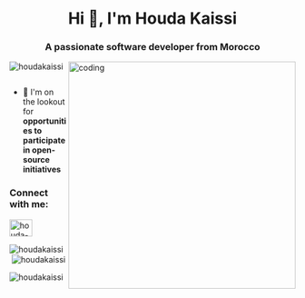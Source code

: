 
<h1 align="center">Hi 👋, I'm Houda Kaissi</h1>
<h3 align="center">A passionate software developer from Morocco</h3>
<img align="right" alt="coding" width="400" src="https://media.tenor.com/pT_eK7L76OEAAAAC/coding-computer-coding.gif">

<p align="left"> <img src="https://komarev.com/ghpvc/?username=houdakaissi&label=Profile%20views&color=0e75b6&style=flat" alt="houdakaissi" /> </p>

<p align="left"> <a href="https://twitter.com/" target="blank"><img src="https://img.shields.io/twitter/follow/?logo=twitter&style=for-the-badge" alt="" /></a> </p>

- 👯 I'm on the lookout for **opportunities to participate in open-source initiatives**

<h3 align="left">Connect with me:</h3>
<p align="left">
<a href="https://linkedin.com/in/houda-kaissi-0921b5297" target="blank"><img align="center" src="https://raw.githubusercontent.com/rahuldkjain/github-profile-readme-generator/master/src/images/icons/Social/linked-in-alt.svg" alt="houda-kaissi-0921b5297" height="30" width="40" /></a>
</p>

<p><img align="left" src="https://github-readme-stats.vercel.app/api/top-langs?username=houdakaissi&show_icons=true&locale=en&layout=compact" alt="houdakaissi" /></p>

<p>&nbsp;<img align="center" src="https://github-readme-stats.vercel.app/api?username=houdakaissi&show_icons=true&locale=en" alt="houdakaissi" /></p>

<p><img align="center" src="https://github-readme-streak-stats.herokuapp.com/?user=houdakaissi&" alt="houdakaissi" /></p>
